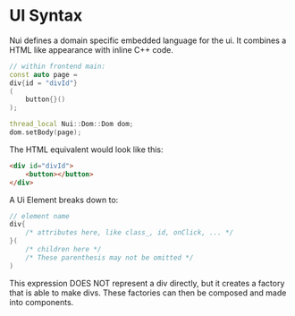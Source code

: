 # UI Syntax

Nui defines a domain specific embedded language for the ui.
It combines a HTML like appearance with inline C++ code.

```cpp
// within frontend main:
const auto page = 
div{id = "divId"}
(
    button{}()
);

thread_local Nui::Dom::Dom dom;
dom.setBody(page);
```
The HTML equivalent would look like this:
```html
<div id="divId">
    <button></button>
</div>
```

A Ui Element breaks down to:
```cpp
// element name
div{
    /* attributes here, like class_, id, onClick, ... */
}(
    /* children here */
    /* These parenthesis may not be omitted */
)
```
This expression DOES NOT represent a div directly, but it creates a factory that is able to make divs.
These factories can then be composed and made into components.